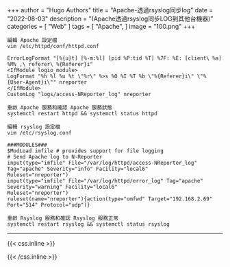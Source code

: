 +++
author = "Hugo Authors"
title = "Apache-透過rsyslog同步log"
date = "2022-08-03"
description = "(Apache透過rsyslog同步LOG到其他台機器)"
categories = [
    "Web"
]
tags = [
    "Apache",
]
image = "100.png"
+++



    編輯 Apache 設定檔
    vim /etc/httpd/conf/httpd.conf

    ErrorLogFormat "[%{u}t] [%-m:%l] [pid %P:tid %T] %7F: %E: [client\ %a] %M% ,\ referer\ %{Referer}i"
    <IfModule logio_module>
    LogFormat "%h %l %u %t \"%r\" %>s %O %I %T %b \"%{Referer}i\" \"%{User-Agent}i\"" nreporter
    </IfModule>
    CustomLog "logs/access-NReporter_log" nreporter

    重啟 Apache 服務和確認 Apache 服務狀態
    systemctl restart httpd && systemctl status httpd

    編輯 rsyslog 設定檔
    vim /etc/rsyslog.conf
    
    ###MODULES###
    $ModLoad imfile # provides support for file logging
    # Send Apache log to N-Reporter
    input(type="imfile" File="/var/log/httpd/access-NReporter_log" Tag="apache" Severity="info" Facility="local6"
    Ruleset="nreporter")
    input(type="imfile" File="/var/log/httpd/error_log" Tag="apache" Severity="warning" Facility="local6"
    Ruleset="nreporter")
    ruleset(name="nreporter"){action(type="omfwd" Target="192.168.2.69" Port="514" Protocol="udp")}

    重啟 Rsyslog 服務和確認 Rsyslog 服務正常
    systemctl restart rsyslog && systemctl status rsyslog



***

{{< css.inline >}}
<style>
.emojify {
	font-family: Apple Color Emoji, Segoe UI Emoji, NotoColorEmoji, Segoe UI Symbol, Android Emoji, EmojiSymbols;
	font-size: 2rem;
	vertical-align: middle;
}
@media screen and (max-width:650px) {
  .nowrap {
    display: block;
    margin: 25px 0;
  }
}
</style>
{{< /css.inline >}}
